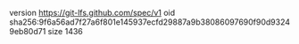 version https://git-lfs.github.com/spec/v1
oid sha256:9f6a56ad7f27a6f801e145937ecfd29887a9b38086097690f90d93249eb80d71
size 1436
